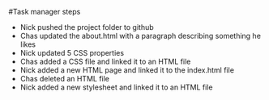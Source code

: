 #Task manager steps

* Nick pushed the project folder to github
* Chas updated the about.html with a paragraph describing something he likes
* Nick updated 5 CSS properties
* Chas added a CSS file and linked it to an HTML file
* Nick added a new HTML page and linked it to the index.html file
* Chas deleted an HTML file
* Nick added a new stylesheet and linked it to an HTML file
